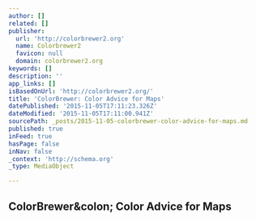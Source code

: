 ```yaml
---
author: []
related: []
publisher:
  url: 'http://colorbrewer2.org'
  name: Colorbrewer2
  favicon: null
  domain: colorbrewer2.org
keywords: []
description: ''
app_links: []
isBasedOnUrl: 'http://colorbrewer2.org/'
title: 'ColorBrewer: Color Advice for Maps'
datePublished: '2015-11-05T17:11:23.326Z'
dateModified: '2015-11-05T17:11:00.941Z'
sourcePath: _posts/2015-11-05-colorbrewer-color-advice-for-maps.md
published: true
inFeed: true
hasPage: false
inNav: false
_context: 'http://schema.org'
_type: MediaObject

---
```

<article style=""><h1>ColorBrewer&amp;colon; Color Advice for Maps</h1><p></p></article>